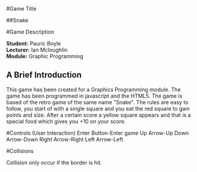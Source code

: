 #Game Title

##Snake

#Game Description

**Student:** Pauric Boyle </br>
**Lecturer:** Ian Mcloughlin </br>
**Module:** Graphic Programming </br>

## A Brief Introduction

This game has been created for a Graphics Programming module. The game has been programmed in javascript and the HTML5. 
The game is based of the retro game of the same name "Snake".
The rules are easy to follow, you start of with a single square and you eat the red square to gain points and size.
After a certain score a yellow square appears and that is a special food which gives you +10 on your score. 


#Controls (User Interaction)
Enter Button-Enter game
Up Arrow-Up
Down Arrow-Down
Right Arrow-Right
Left Arrow-Left

#Collisions

Collision only occur if the border is hit.


